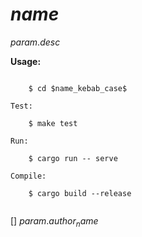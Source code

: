 # $name$

$param.desc$

**Usage:**

```

    $ cd $name_kebab_case$

Test:

    $ make test

Run:

    $ cargo run -- serve

Compile:

    $ cargo build --release


```

[] $param.author_name$



